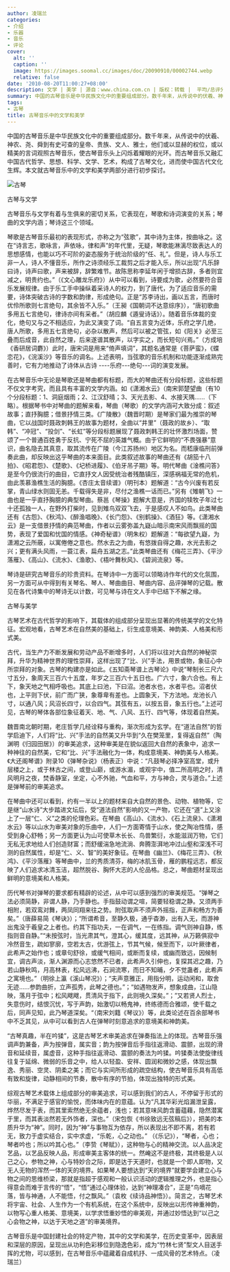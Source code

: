 ```yaml
---
author: 凌瑞兰
categories:
- 介绍
- 乐器
- 音乐
- 评论
cover:
  alt: ''
  caption: ''
  image: https://images.soomal.cc/images/doc/20090910/00002744.webp
  relative: false
date: '2010-08-20T11:00:27+08:00'
description: 文学 | 美学 | 源自：www.china.com.cn | 版权：转载 |  平均/总评分：09.75/39
summary: 中国的古琴音乐是中华民族文化中的重要组成部分。数千年来，从传说中的伏羲、神农、尧、舜到有史可查的皇帝、贵族、文人、雅士，他们或以显赫的权位，或以精美的言词观照古琴音乐，使古琴音乐头上闪烁着耀眼的光环。而古琴音乐又融汇中国古代哲学、思想、科学、文学、艺术，构成了古琴文化，进而使中国古代文化生辉。本文就古琴音乐中的文学和美学两部分进行初步探讨。
tags:
- 古琴
title: 古琴音乐中的文学和美学
---
```


中国的古琴音乐是中华民族文化中的重要组成部分。数千年来，从传说中的伏羲、神农、尧、舜到有史可查的皇帝、贵族、文人、雅士，他们或以显赫的权位，或以精美的言词观照古琴音乐，使古琴音乐头上闪烁着耀眼的光环。而古琴音乐又融汇中国古代哲学、思想、科学、文学、艺术，构成了古琴文化，进而使中国古代文化生辉。本文就古琴音乐中的文学和美学两部分进行初步探讨。



![古琴](https://images.soomal.cc/images/doc/20090910/00002744.webp)





古琴与文学



古琴音乐与文学有着与生俱来的密切关系，它表现在，琴歌和诗词演变的关系；琴曲的文学内涵；琴诗这三个领域。



琴歌是古琴音乐最初的表现形式，亦称之为“弦歌”，其中诗为主体，按曲咏之。这在“诗言志，歌咏言，声依咏，律和声”的年代里，无疑，琴歌能淋漓尽致表达人的思想感情，也能以巧不可阶的姿态服务于统治阶级的“任、礼”。但是，诗人与乐工非一人，诗人不懂音乐，所作之诗须经乐工裁剪之后才能入乐，所以出现“凡乐辞曰诗，诗声曰歌，声来被辞，辞繁难节。故陈思称李延年闲于增损古辞，多者则宜减之，明贵约也。”（《文心雕龙乐府》）从中可以看到，诗要成为歌，必然要符合音乐发展规律。由于乐工手中操纵着采诗人的权力，到了唐代，为了适应音乐的需要，诗体突破古诗的字数和韵律，形成绝句。正是“苏李诗出，画以五言，而唐时优伶所歌则七言绝句，其余皆不入乐。”（王昶《国朝词不达意综序》），“唐初歌曲多用五七言绝句，律诗亦间有采者。”（胡应麟《遁叟诗话》）。随着音乐体裁的变化，绝句又与之不相适应，为此又演变了词。“自五言变为近体，乐府之学几绝，唐人所歌，多用五七言绝句，必杂以散声，然后可以被之管弦，如《阳关》必至三叠而后成音，此自然之理，后来遂谱其散声，以字实之，而长短句兴焉。”（方成培《香研居词麝》）此时，唐宋词是用来“倚声填词”，其题名通常是《菩萨蛮》，《蝶恋花》，《浣溪沙》等音乐的调名。上述表明，当弦歌的音乐机制和功能逐渐成熟完善时，它有力地推动了诗体从古诗 ----乐府---绝句---词的演变发展。



在古琴音乐中无论是琴歌还是琴曲都有标题，而大的琴曲还有分段标题，这些标题不仅文字考究，而且具有丰富的文学内涵。如《潇湘水云》（南宋郭楚望曲（有10个分段标题：1、洞庭烟雨；2、江汉舒晴；3、天光去影、4、水接天隅……（下略）。根据琴书中对琴曲的题解来看，琴曲（琴歌）的文学内涵可大致分成：叙述故事；直抒胸臆；借景抒情三类。《广陵散》（魏晋时期）是琴家们最为推崇的琴曲，它以战国时聂政刺韩王的故事为题材，全曲以“井里”（聂政的故乡）、“取韩”、“冲冠”、“投剑”、“长虹”等分段标题展现了聂政刺韩王的壮怀激烈场面，赞颂了一个普通百姓勇于反抗、宁死不屈的英雄气概。由于它鲜明的“不畏强暴”意识，曲名隐去其真意，取其流传在广陵（今江苏扬州）地区为名。而嵇康临刑前弹奏此曲，却反映出这乎琴曲的本来面目。此类叙述故事的琴曲还有《胡笳十八拍》、《昭君怨》、《楚歌》、《圮桥进履》、《伯牙吊子期》等。明代琴曲《淦樵问答》是至今仍很流行的曲目，它直抒文人因受统治者残酷镇压，深感祸福无常的危机，由此羡慕渔樵生活的胸臆。《杏庄太音续谱》（明刊本）题解道：“古今兴废有若反掌，青山绿水则固无恙。千载得失是非，尽付之渔樵一话而已。”另有《雉朝飞》一曲也是一乎直抒胸臆的典型琴曲。蔡邕《琴操》题解大意是，齐国的犊牧子年过七十还孤独一人，在野外打柴时，见到雉鸟双双飞去，于是感叹人不如鸟。此类琴曲还有《古怨》、《秋鸿》、《醉渔唱晚》、《长门怨》、《别鹤操》、《酒狂》等。《潇湘水云》是一支借景抒情的典范琴曲，作者以云雾弥盖九嶷山暗示南宋风雨飘摇的国势，表现了爱国和忧国的情感。《神奇秘谱》（明朱权）题解道：“每欲望九嶷，为潇湘之云所蔽，以寓倦倦之意也。然水去之为曲，有悠拨自得之趣，水光去影之兴；更有满头风雨，一蓑江表，扁舟五湖之志。”此类琴曲还有《梅花三弄》、《平沙落雁》、《高山》、《流水》、《渔歌》、《梧叶舞秋风》、《碧涧流泉》等。



琴诗是研究古琴音乐的珍贵资料。在琴诗中一方面可以领略诗作年代的文化氛围，另一方面可从中得到有关琴名、琴人、琴曲曲目、琴曲内容、品评弹琴的记载。散见在各代诗集中的琴诗无以计数，可见琴与诗在文人手中已结下不解之缘。



古琴与美学



古琴艺术在古代哲学的影响下，其载体的组成部分呈现出显著的传统美学的文化特征。宏观地看，古琴艺术在自然美的基础上，衍生成意境美、神韵美、人格美和形式美。



古代，当生产力不断发展和劳动产品不断增多时，人们将以往对大自然的神秘崇拜，升华为精神世界的理性崇拜，这样出现了“比、兴”手法，用景或物，象征心中所崇拜的对象。古琴的构建亦是如此。《五知斋琴谱上古琴论》中说“琴制长三尺六寸五分，象周天三百六十五度，年岁之三百六十五日也。广六寸，象六合也。有上下，象天地之气相呼吸也。其底上曰池，下曰沼。池者水也，水者平也。沼者伏也，上平则下伏，前广而广狭，象尊卑有差也。上圆象天，下方法地。龙池长八寸，以通八风；风沼长四寸，以合四气。其弦有五，以按五音，象五行也。”上述可见，古琴的琴体各部位象征着天、地、气、八风、五行、四气等，体现着自然美。



魏晋南北朝时期，老庄哲学几经诠释与重构，渐次形成为玄学。在“道法自然”的哲学启迪下，人们将“比、兴”手法的自然美又升华到“久在樊笼里，复得返自然”（陶渊明《归园田居》）的审美追求，这种审美是在貌似返回大自然的表象中，追求一种神往的自然美，它和“比、兴”手法融化为一体，构成意境美、神韵美与人格美。《大还阁琴谱》附录10《弹琴杂说》（杨表正）中说：“凡鼓琴必择净室高堂，或升层楼之上，或于林古之间，或登山巅，或游水湄，或观宇中，值二所高明之时，清风明月之夜，焚香静室，坐定，心不外驰，气血和平，方与神合，灵与道合。”上述是弹琴前的审美追求。



在琴曲中还可以看到，约有一半以上的题材来自大自然的景色、动物、植物等，它是继“山水诗”大步踏进文坛后，受“道法自然”影响的又一产物，它还在“道”上又涂上了一层“仁、义”之类的伦理色彩。在琴曲《高山》、《流水》、《石上流泉》、《潇湘水云》等以山水为审美对象的乐曲中，人们一方面寄情于山水，使之陶冶性情，感受到身心舒畅；另一方面更认为山可使草木长长、鸟兽繁衍，水能滋润万物，它们无私无求地给人们创造财富；而舒缓湍急地流淌、奔腾澎湃地冲过山壑和深浅不可测的自然属性，却是“仁、义、智”的美好象征。在琴曲《幽兰》、《梅花三弄》、《秋鸿》、《平沙落雁》等琴曲中，兰的秀质清芬，梅的冰肌玉骨，雁的鹏程远志，都反映了人们追求冰清玉洁，超然脱谷、胸怀大志的人伦品格。总之，琴曲题材呈现出鲜明的意境美和人格美。



历代琴书对弹琴的要求都有精辟的论述，从中可以感到强烈的审美规范。“弹琴之法必须简静，非谓人静，乃手静也。手指鼓动谓之喧，简要轻稳谓之静。又须两手相附，若双鸾对舞，两凤同翔来往之势。附弦取声不须声外摇指，正声和畅方为善矣。”（唐薛易简《琴诀》）；“所谓希音，至静久极，通乎杳渺，出有入无，而游神出鬼没于羲皇之上者也。约其下指功夫，一在调气，一在练指。调气则神自静，练指则音自静。”“未按弦时，当光肃其气，澄其心，缓其度，远其神，从万籁俱寂中冷然音生，疏如寥廓，空若太古，优游弦上，节其气候，候至而下，以叶厥律者，此希声之始作也；或章句舒徐，或缓气相间，或断而复续，或幽而致远，因候制宜，调古声淡，渐人渊源而心志悠然不已者，此希声久引伸也，复探其迟之趣，乃若山静秋鸣，月高林表，松风远沸，石涧流寒，而日不知晡，夕不觉蛊者，此希声之寓境也。”（明徐上瀛《溪山琴况》）；“夫声意雅正，用指分明，运动闲和，取舍无迹……参韵曲折，立声孤秀，此琴之德也。”；“如遇物发声，想象成曲，江山隐映，落月于弦中；松风飕飕，贯清风于指下，此则境久深矣。”；”又若贤人烈士，失意伤时，结恨沉忧，写于声韵，始激切以畅鬼神，终练德而合雅颂，使千载之后，同声见知，此乃琴道深矣。“（南宋刘籍《琴议》）等，此类论述在百余部琴书中不乏其见，从中可以看到古人在弹琴时刻意追求的意境美和神韵美。



“古琴真趣，半在吟猱”，这是古琴艺术审美追求在弹奏指法上的体现。古琴音乐强调声韵兼备，声为按弹音，属实音；韵为按弹音后手指往返滑动、震颤，出现的滑音和延续音，属虚音，这种手指往返滑动、震颤的奏法为吟猱。吟猱奏法使旋律线往复于延绵、微弱的乐音之中，给人以轻盈、安祥、圆润和微妙之感，体现出飘逸、秀丽、空灵、阴柔之美；而它与实间所形成的疏空结构，使古琴音乐具有高低有致和旋律，动静相间的节奏，散中有序的节拍，体现出独特的形式美。



综观古琴艺术载体上组成部分的审美追求，可以感到我们的古人，不停留于形式的华丽，不满足于感官的愉悦，而体味内在的意蕴。认为“凡其华彩光焰漏泄呈露，烨然尽发于表，而其里索然绝无余蕴者，浅也；若其意味风韵含蓄蕴藉，隐然潜寓于里，而其表淡然若无外饰者，深也。”（宋包恢《书徐致远无弦稿后》），把美的本质升华为“神”。同时，因为“神”与事物互为依存，所以表现出不即不离，若有若无，致力于虚实结合，实中求虚，“乐乾，心之动也。” （《乐记》），“琴者，心也；琴者吟也；所以吟其心也。”（李贽《琴赋》），这种物与心的精神交流。以人品决定艺品，以艺品反映人品，形成审美主客体的统一。然崦这不是终极，其终极是人以己之心，参物之神，心与特妙合之际，即是达于天道时，也就是一个即人即物，又无人无物的浑然一体的天的境界。如果琴人要想达到“天的境界”就要学会建立心与物之间的思维桥梁，那就是指超于感观和一般认识活动的逻辑推理之外，也是指心得意会而难于言传的“悟”，“悟”通过心理体验，达到“神理凑合”，正是“鸟嘀花落，皆与神通，人不能悟，付之飘风。”（袁枚《续诗品神悟》）。简言之，古琴艺术将宇宙、社会、人生作为一个有机系统，在这个系统中，反映出以形传神重神韵，以物写心重人格美、意境美，以学求悟重妙悟的审美观，并通过妙悟达到“以己之心会物之神，以达于天地之道”的审美境界。



古琴音乐是中国封建社会的特定产物，其中的文学和美学，在历史变革中，因表层和深层的原因，呈现出从功利色彩移位到隐逸色彩，成为“竹林七贤”型文人目送手挥的尤物，可以感到，在古琴音乐中蕴藏着自成机抒、一成风骨的艺术特点。（凌瑞兰）